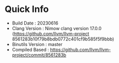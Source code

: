 # Quick Info
* Build Date : 20230616
* Clang Version : Nimow clang version 17.0.0 (https://github.com/llvm/llvm-project 8561283b10f79b8bdb0772c401cf9b585f5f9bbb)
* Binutils Version : master
* Compiled Based : https://github.com/llvm/llvm-project/commit/8561283b

